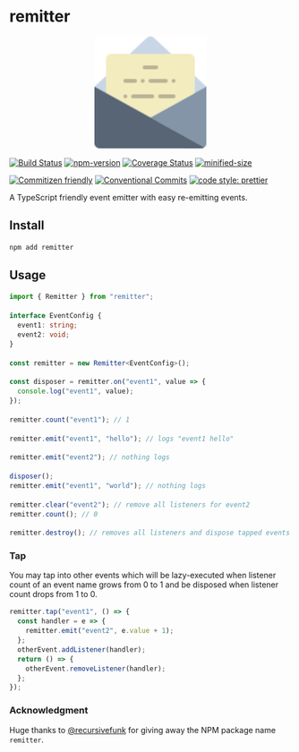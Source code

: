 # remitter

<p align="center">
  <img width="200" src="https://raw.githubusercontent.com/crimx/remitter/main/assets/remitter.svg">
</p>

[![Build Status](https://github.com/crimx/remitter/actions/workflows/build.yml/badge.svg)](https://github.com/crimx/remitter/actions/workflows/build.yml)
[![npm-version](https://img.shields.io/npm/v/remitter.svg)](https://www.npmjs.com/package/remitter)
[![Coverage Status](https://img.shields.io/coveralls/github/crimx/remitter/main)](https://coveralls.io/github/crimx/remitter?branch=main)
[![minified-size](https://img.shields.io/bundlephobia/minzip/remitter)](https://bundlephobia.com/package/remitter)

[![Commitizen friendly](https://img.shields.io/badge/commitizen-friendly-brightgreen.svg?maxAge=2592000)](http://commitizen.github.io/cz-cli/)
[![Conventional Commits](https://img.shields.io/badge/Conventional%20Commits-1.0.0-brightgreen.svg?maxAge=2592000)](https://conventionalcommits.org)
[![code style: prettier](https://img.shields.io/badge/code_style-prettier-ff69b4.svg?style=flat-square)](https://github.com/prettier/prettier)

A TypeScript friendly event emitter with easy re-emitting events.

## Install

```bash
npm add remitter
```

## Usage

```ts
import { Remitter } from "remitter";

interface EventConfig {
  event1: string;
  event2: void;
}

const remitter = new Remitter<EventConfig>();

const disposer = remitter.on("event1", value => {
  console.log("event1", value);
});

remitter.count("event1"); // 1

remitter.emit("event1", "hello"); // logs "event1 hello"

remitter.emit("event2"); // nothing logs

disposer();
remitter.emit("event1", "world"); // nothing logs

remitter.clear("event2"); // remove all listeners for event2
remitter.count(); // 0

remitter.destroy(); // removes all listeners and dispose tapped events
```

### Tap

You may tap into other events which will be lazy-executed when listener count of an event name grows from 0 to 1 and be disposed when listener count drops from 1 to 0.

```js
remitter.tap("event1", () => {
  const handler = e => {
    remitter.emit("event2", e.value + 1);
  };
  otherEvent.addListener(handler);
  return () => {
    otherEvent.removeListener(handler);
  };
});
```

### Acknowledgment

Huge thanks to [@recursivefunk](https://github.com/recursivefunk) for giving away the NPM package name `remitter`.
